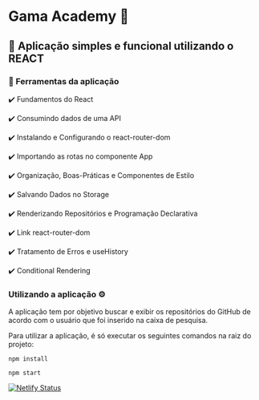# Gama Academy :rocket:

 ## :pushpin:  Aplicação simples e funcional utilizando o REACT  
 
### :toolbox: Ferramentas da aplicação 
 
:heavy_check_mark: Fundamentos do React

:heavy_check_mark: Consumindo dados de uma API

:heavy_check_mark: Instalando e Configurando o react-router-dom

:heavy_check_mark: Importando as rotas no componente App

:heavy_check_mark: Organização, Boas-Práticas e Componentes de Estilo

:heavy_check_mark: Salvando Dados no Storage

:heavy_check_mark: Renderizando Repositórios e Programação Declarativa

:heavy_check_mark: Link react-router-dom

:heavy_check_mark: Tratamento de Erros e useHistory

:heavy_check_mark: Conditional Rendering

### Utilizando a aplicação :gear:

A aplicação tem por objetivo buscar e exibir os repositórios do GitHub de acordo com o usuário que foi inserido na caixa de pesquisa.

Para utilizar a aplicação, é só executar os seguintes comandos na raiz do projeto:

`npm install`

`npm start`

[![Netlify Status](https://api.netlify.com/api/v1/badges/936a480a-4c49-4e77-aa0d-d44b2d529447/deploy-status)](https://app.netlify.com/sites/react-repogit/deploys)




